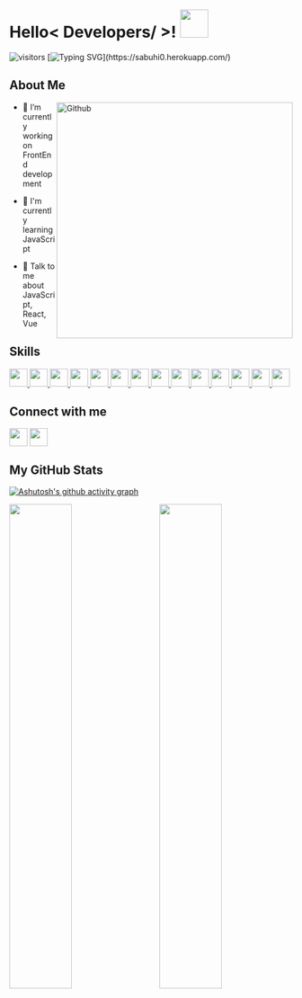 <h1>Hello< Developers/ >! <img src = "https://raw.githubusercontent.com/MartinHeinz/MartinHeinz/master/wave.gif" width = 50px> </h1>
<p>
 
![visitors](https://visitor-badge.glitch.me/badge?page_id=Sabuhi0.Sabuhi0)
[![Typing SVG](https://readme-typing-svg.herokuapp.com?size=22&lines=I'm+Web+Developer.)](https://sabuhi0.herokuapp.com/)
</p>
<h2> About Me </h2>
<img width="420px" align="right" alt="Github" src="https://news.mit.edu/sites/default/files/styles/news_article__image_gallery/public/images/202012/MIT-Coding-Brain-01-press_0.jpg?itok=JKoUflf8" />
 
- 🔭 I’m currently working on FrontEnd development

- 🌱 I'm currently learning JavaScript

- 💬 Talk to me about JavaScript, React, Vue

<h2> Skills </h2>
<a href="#" > <img width ='32px' src ='https://raw.githubusercontent.com/rahulbanerjee26/githubAboutMeGenerator/main/icons/python.svg'> </a>
<a href="#" > <img width ='32px' src ='https://raw.githubusercontent.com/rahulbanerjee26/githubAboutMeGenerator/main/icons/tailwind.svg'> </a>
<a href="#" > <img width ='32px' src ='https://raw.githubusercontent.com/rahulbanerjee26/githubAboutMeGenerator/main/icons/javascript.svg'> </a>
<a href="#" > <img width ='32px' src ='https://raw.githubusercontent.com/rahulbanerjee26/githubAboutMeGenerator/main/icons/sqlite.svg'> </a>
<a href="#" > <img width ='32px' src ='https://raw.githubusercontent.com/rahulbanerjee26/githubAboutMeGenerator/main/icons/bootstrap.svg'> </a>
<a href="#" > <img width ='32px' src ='https://raw.githubusercontent.com/rahulbanerjee26/githubAboutMeGenerator/main/icons/css.svg'> </a>
<a href="#" > <img width ='32px' src ='https://raw.githubusercontent.com/rahulbanerjee26/githubAboutMeGenerator/main/icons/flask.svg'> </a>
<a href="#" > <img width ='32px' src ='https://raw.githubusercontent.com/rahulbanerjee26/githubAboutMeGenerator/main/icons/git.svg'> </a>
<a href="#" > <img width ='32px' src ='https://raw.githubusercontent.com/rahulbanerjee26/githubAboutMeGenerator/main/icons/github.svg'> </a>
<a href="#" > <img width ='32px' src ='https://raw.githubusercontent.com/rahulbanerjee26/githubAboutMeGenerator/main/icons/heroku.svg'> </a>
<a href="#" > <img width ='32px' src ='https://raw.githubusercontent.com/rahulbanerjee26/githubAboutMeGenerator/main/icons/sass.svg'> </a>
<a href="#" > <img width ='32px' src ='https://camo.githubusercontent.com/ed93c2b000a76ceaad1503e7eb9356591b885227e82a36a005b9d3498b303ba5/68747470733a2f2f7777772e766563746f726c6f676f2e7a6f6e652f6c6f676f732f6669676d612f6669676d612d69636f6e2e737667'> </a> 
<a href="#" > <img width ='32px' src ='https://raw.githubusercontent.com/rahulbanerjee26/githubAboutMeGenerator/main/icons/html.svg'> </a>
<a href="#" > <img width ='32px' src ='https://raw.githubusercontent.com/rahulbanerjee26/githubAboutMeGenerator/main/icons/linux.svg'> </a>

<h2> Connect with me </h2>
<a href = 'https://sabuhi0.herokuapp.com/'> <img width = '32px' align= 'center' src="https://raw.githubusercontent.com/rahulbanerjee26/githubAboutMeGenerator/main/icons/portfolio.png"/></a> 
<a href = 'https://www.linkedin.com/in/sabuhi-gasimov-0466b5226/'> <img width = '32px' align= 'center' src="https://play-lh.googleusercontent.com/kMofEFLjobZy_bCuaiDogzBcUT-dz3BBbOrIEjJ-hqOabjK8ieuevGe6wlTD15QzOqw"/></a> 

<h2> My GitHub Stats </h2>

[![Ashutosh's github activity graph](https://activity-graph.herokuapp.com/graph?username=sabuhi0&theme=react-dark)](https://github.com/ashutosh00710/github-readme-activity-graph)

<img align="right" src="https://github-readme-streak-stats.herokuapp.com/?user=sabuhi0&theme=dark" padding-left='0px' width='47%' />
<a href="https://github.com/anuraghazra/github-readme-stats"><img align="left" src="https://github-readme-stats.vercel.app/api?username=Sabuhi0&count_private=true&show_icons=true&theme=dark" padding-right='0px' width='47%' /></a>

